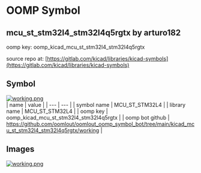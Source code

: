 # OOMP Symbol  
## mcu_st_stm32l4_stm32l4q5rgtx  by arturo182  
  
oomp key: oomp_kicad_mcu_st_stm32l4_stm32l4q5rgtx  
  
source repo at: [https://gitlab.com/kicad/libraries/kicad-symbols](https://gitlab.com/kicad/libraries/kicad-symbols)  
## Symbol  
  
[![working.png](working_600.png)](working.png)  
| name | value | 
| --- | --- | 
| symbol name | MCU_ST_STM32L4 | 
| library name | MCU_ST_STM32L4 | 
| oomp key | oomp_kicad_mcu_st_stm32l4_stm32l4q5rgtx | 
| oomp bot github | https://github.com/oomlout/oomlout_oomp_symbol_bot/tree/main/kicad_mcu_st_stm32l4_stm32l4q5rgtx/working | 
## Images  
  
[![working.png](working_140.png)](working.png)  
